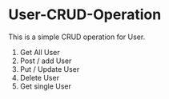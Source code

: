 # User-CRUD-Operation
This is a simple CRUD operation for User.
1. Get All User
2. Post / add User
3. Put / Update User
4. Delete User
5. Get single User
